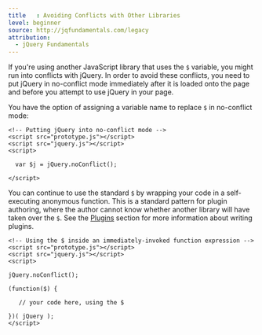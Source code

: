 ```yaml
---
title   : Avoiding Conflicts with Other Libraries
level: beginner
source: http://jqfundamentals.com/legacy
attribution: 
  - jQuery Fundamentals
---
```

If you're using another JavaScript library that uses the `$` variable, you might run into conflicts with jQuery.  In order to avoid these conflicts, you need to put jQuery in no-conflict mode immediately after it is loaded onto the page and before you attempt to use jQuery in your page.

You have the option of assigning a variable name to replace `$` in no-conflict mode:

```
<!-- Putting jQuery into no-conflict mode -->
<script src="prototype.js"></script>
<script src="jquery.js"></script>
<script>

  var $j = jQuery.noConflict();

</script>
```

You can continue to use the standard `$` by wrapping your code in a self-executing anonymous function. This is a standard pattern for plugin authoring, where the author cannot know whether another library will have taken over the `$`. See the [Plugins](/plugins) section for more information about writing plugins.

```
<!-- Using the $ inside an immediately-invoked function expression -->
<script src="prototype.js"></script>
<script src="jquery.js"></script>
<script>

jQuery.noConflict();

(function($) {

   // your code here, using the $

})( jQuery );
</script>
```